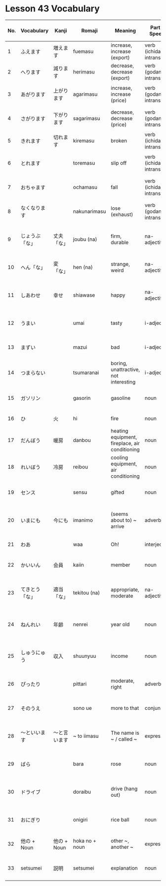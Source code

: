 # Lesson 43 Vocabulary

| No. | Vocabulary     | Kanji        | Romaji         | Meaning                                        | Part of Speech               | Te-form    | Nai-form (informal) | Example Sentence (JP)          | Example Sentence (EN)                  |
| --- | -------------- | ------------ | -------------- | ---------------------------------------------- | ---------------------------- | ---------- | ------------------- | ------------------------------ | -------------------------------------- |
| 1   | ふえます       | 増えます     | fuemasu        | increase, increase (export)                    | verb (ichidan, intransitive) | ふえて     | ふえない            | 人口がふえます。               | The population increases.              |
| 2   | へります       | 減ります     | herimasu       | decrease, decrease (export)                    | verb (godan, intransitive)   | へって     | へらない            | 収入がへります。               | Income decreases.                      |
| 3   | あがります     | 上がります   | agarimasu      | increase, increase (price)                     | verb (godan, intransitive)   | あがって   | あがらない          | 物価があがります。             | Prices go up.                          |
| 4   | さがります     | 下がります   | sagarimasu     | decrease, decrease (price)                     | verb (godan, intransitive)   | さがって   | さがらない          | 気温がさがります。             | The temperature goes down.             |
| 5   | きれます       | 切れます     | kiremasu       | broken                                         | verb (ichidan, intransitive) | きれて     | きれない            | 紐がきれます。                 | The string breaks.                     |
| 6   | とれます       |              | toremasu       | slip off                                       | verb (ichidan, intransitive) | とれて     | とれない            | ボタンがとれます。             | The button comes off.                  |
| 7   | おちゃます     |              | ochamasu       | fall                                           | verb (ichidan, intransitive) | おちゃて   | おちゃない          | りんごがおちゃます。           | The apple falls.                       |
| 8   | なくなります   |              | nakunarimasu   | lose (exhaust)                                 | verb (godan, intransitive)   | なくなって | なくならない        | ガソリンがなくなります。       | The gasoline runs out.                 |
| 9   | じょうぶ「な」 | 丈夫「な」   | joubu (na)     | firm, durable                                  | na-adjective                 |            |                     | このかばんはじょうぶです。     | This bag is durable.                   |
| 10  | へん「な」     | 変「な」     | hen (na)       | strange, weird                                 | na-adjective                 |            |                     | へんな音がします。             | I hear a strange sound.                |
| 11  | しあわせ       | 幸せ         | shiawase       | happy                                          | na-adjective                 |            |                     | しあわせな人生を送ります。     | I lead a happy life.                   |
| 12  | うまい         |              | umai           | tasty                                          | i-adjective                  |            |                     | このケーキはうまいです。       | This cake is tasty.                    |
| 13  | まずい         |              | mazui          | bad                                            | i-adjective                  |            |                     | このスープはまずいです。       | This soup tastes bad.                  |
| 14  | つまらない     |              | tsumaranai     | boring, unattractive, not interesting          | i-adjective                  |            |                     | つまらない映画でした。         | It was a boring movie.                 |
| 15  | ガソリン       |              | gasorin        | gasoline                                       | noun                         |            |                     | ガソリンを入れます。           | I put in gasoline.                     |
| 16  | ひ             | 火           | hi             | fire                                           | noun                         |            |                     | ひをつけます。                 | I light a fire.                        |
| 17  | だんぼう       | 暖房         | danbou         | heating equipment, fireplace, air conditioning | noun                         |            |                     | だんぼうをつけます。           | I turn on the heater.                  |
| 18  | れいぼう       | 冷房         | reibou         | cooling equipment, air conditioning            | noun                         |            |                     | れいぼうがきいています。       | The air conditioner is working.        |
| 19  | センス         |              | sensu          | gifted                                         | noun                         |            |                     | 彼はセンスがあります。         | He has good taste.                     |
| 20  | いまにも       | 今にも       | imanimo        | (seems about to) ~ arrive                      | adverb                       |            |                     | いまにも雨が降りそうです。     | It looks like it will rain any moment. |
| 21  | わあ           |              | waa            | Oh!                                            | interjection                 |            |                     | わあ、きれい！                 | Wow, it's beautiful!                   |
| 22  | かいいん       | 会員         | kaiin          | member                                         | noun                         |            |                     | クラブのかいいんです。         | I am a club member.                    |
| 23  | てきとう「な」 | 適当「な」   | tekitou (na)   | appropriate, moderate                          | na-adjective                 |            |                     | てきとうな答えをしてください。 | Please give an appropriate answer.     |
| 24  | ねんれい       | 年齢         | nenrei         | year old                                       | noun                         |            |                     | ねんれいを教えてください。     | Please tell me your age.               |
| 25  | しゅうにゅう   | 収入         | shuunyuu       | income                                         | noun                         |            |                     | しゅうにゅうがふえました。     | My income increased.                   |
| 26  | ぴったり       |              | pittari        | moderate, right                                | adverb                       |            |                     | この服はぴったりです。         | These clothes fit perfectly.           |
| 27  | そのうえ       |              | sono ue        | more to that                                   | conjunction                  |            |                     | そのうえ、安いです。           | Moreover, it's cheap.                  |
| 28  | ～といいます   | ～と言います | ~ to iimasu    | The name is ~ / called ~                       | expression                   |            |                     | これは「さくら」といいます。   | This is called "sakura".               |
| 29  | ばら           |              | bara           | rose                                           | noun                         |            |                     | ばらの花がきれいです。         | The rose is beautiful.                 |
| 30  | ドライブ       |              | doraibu        | drive (hang out)                               | noun                         |            |                     | 友達とドライブに行きます。     | I go for a drive with friends.         |
| 31  | おにぎり       |              | onigiri        | rice ball                                      | noun                         |            |                     | おにぎりをたべます。           | I eat a rice ball.                     |
| 32  | 他の + Noun    | 他の + Noun  | hoka no + noun | other ~, another ~                             | expression                   |            |                     | 他の人と話します。             | I talk to other people.                |
| 33  | setsumei       | 説明         | setsumei       | explanation                                    | noun                         |            |                     | 先生が説明します。             | The teacher gives an explanation.      |
